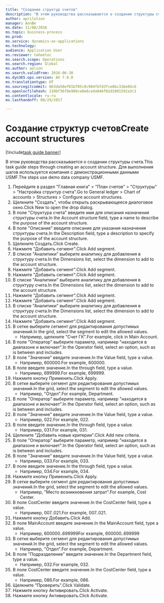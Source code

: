 ```yaml
--- 
title: "Создание структур счетов"
description: "В этом руководства рассказывается о создании структуры счета."
author: aprilolson
manager: AnnBe
ms.date: 11/08/2016
ms.topic: business-process
ms.prod: 
ms.service: dynamics-ax-applications
ms.technology: 
audience: Application User
ms.reviewer: twheeloc
ms.search.scope: Operations
ms.search.region: Global
ms.author: aolson
ms.search.validFrom: 2016-06-30
ms.dyn365.ops.version: AX 7.0.0
ms.translationtype: HT
ms.sourcegitcommit: 663da58ef01b705c0c984fbfd3fce8bc31be04c6
ms.openlocfilehash: 210bf36f0e989ce0e6ceda046f02d1091592a3c1
ms.contentlocale: ru-ru
ms.lasthandoff: 08/29/2017

---
```

# <a name="create-account-structures"></a><span data-ttu-id="2fc7d-103">Создание структур счетов</span><span class="sxs-lookup"><span data-stu-id="2fc7d-103">Create account structures</span></span>

[!include[task guide banner](../../includes/task-guide-banner.md)]

<span data-ttu-id="2fc7d-104">В этом руководства рассказывается о создании структуры счета.</span><span class="sxs-lookup"><span data-stu-id="2fc7d-104">This task guide steps through creating an account structure.</span></span> <span data-ttu-id="2fc7d-105">Для выполнения шагов используется компания с демонстрационными данными USMF.</span><span class="sxs-lookup"><span data-stu-id="2fc7d-105">The steps use demo data company USMF.</span></span>

1. <span data-ttu-id="2fc7d-106">Перейдите в раздел "Главная книга" > "План счетов" > "Структуры" > "Настройка структур счета".</span><span class="sxs-lookup"><span data-stu-id="2fc7d-106">Go to General ledger > Chart of accounts > Structures > Configure account structures.</span></span>
2. <span data-ttu-id="2fc7d-107">Щелкните "Создать", чтобы открыть раскрывающееся диалоговое окно.</span><span class="sxs-lookup"><span data-stu-id="2fc7d-107">Click New to open the drop dialog.</span></span>
3. <span data-ttu-id="2fc7d-108">В поле "Структура счета" введите имя для описания назначения структуры счета.</span><span class="sxs-lookup"><span data-stu-id="2fc7d-108">In the Account structure field, type a name to describe the purpose of the account structure.</span></span>
4. <span data-ttu-id="2fc7d-109">В поле "Описание" введите описание для указания назначения структуры счета.</span><span class="sxs-lookup"><span data-stu-id="2fc7d-109">In the Description field, type a description to specify the purpose of the account structure.</span></span>
5. <span data-ttu-id="2fc7d-110">Щелкните Создать.</span><span class="sxs-lookup"><span data-stu-id="2fc7d-110">Click Create.</span></span>
6. <span data-ttu-id="2fc7d-111">Нажмите "Добавить сегмент".</span><span class="sxs-lookup"><span data-stu-id="2fc7d-111">Click Add segment.</span></span>
7. <span data-ttu-id="2fc7d-112">В списке "Аналитики" выберите аналитику для добавления в структуру счета.</span><span class="sxs-lookup"><span data-stu-id="2fc7d-112">In the Dimensions list, select the dimension to add to the account structure.</span></span>
8. <span data-ttu-id="2fc7d-113">Нажмите "Добавить сегмент".</span><span class="sxs-lookup"><span data-stu-id="2fc7d-113">Click Add segment.</span></span>
9. <span data-ttu-id="2fc7d-114">Нажмите "Добавить сегмент".</span><span class="sxs-lookup"><span data-stu-id="2fc7d-114">Click Add segment.</span></span>
10. <span data-ttu-id="2fc7d-115">В списке "Аналитики" выберите аналитику для добавления в структуру счета.</span><span class="sxs-lookup"><span data-stu-id="2fc7d-115">In the Dimensions list, select the dimension to add to the account structure.</span></span>
11. <span data-ttu-id="2fc7d-116">Нажмите "Добавить сегмент".</span><span class="sxs-lookup"><span data-stu-id="2fc7d-116">Click Add segment.</span></span>
12. <span data-ttu-id="2fc7d-117">Нажмите "Добавить сегмент".</span><span class="sxs-lookup"><span data-stu-id="2fc7d-117">Click Add segment.</span></span>
13. <span data-ttu-id="2fc7d-118">В списке "Аналитики" выберите аналитику для добавления в структуру счета.</span><span class="sxs-lookup"><span data-stu-id="2fc7d-118">In the Dimensions list, select the dimension to add to the account structure.</span></span>
14. <span data-ttu-id="2fc7d-119">Нажмите "Добавить сегмент".</span><span class="sxs-lookup"><span data-stu-id="2fc7d-119">Click Add segment.</span></span>
15. <span data-ttu-id="2fc7d-120">В сетке выберите сегмент для редактирования допустимых значений.</span><span class="sxs-lookup"><span data-stu-id="2fc7d-120">In the grid, select the segment to edit the allowed values.</span></span>
    * <span data-ttu-id="2fc7d-121">Например, щелкните "Счет ГК".</span><span class="sxs-lookup"><span data-stu-id="2fc7d-121">For example, click in Main Account.</span></span>  
16. <span data-ttu-id="2fc7d-122">В поле "Оператор" выберите параметр, например "находится в диапазоне и включает".</span><span class="sxs-lookup"><span data-stu-id="2fc7d-122">In the Operator field, select an option, such as is between and includes.</span></span>
17. <span data-ttu-id="2fc7d-123">В поле "Значение" введите значение.</span><span class="sxs-lookup"><span data-stu-id="2fc7d-123">In the Value field, type a value.</span></span>
    * <span data-ttu-id="2fc7d-124">Например, 600000.</span><span class="sxs-lookup"><span data-stu-id="2fc7d-124">For example, 600000.</span></span>  
18. <span data-ttu-id="2fc7d-125">В поле введите значение.</span><span class="sxs-lookup"><span data-stu-id="2fc7d-125">In the through field, type a value.</span></span>
    * <span data-ttu-id="2fc7d-126">Например, 699999.</span><span class="sxs-lookup"><span data-stu-id="2fc7d-126">For example, 699999.</span></span>  
19. <span data-ttu-id="2fc7d-127">Нажмите кнопку Применить.</span><span class="sxs-lookup"><span data-stu-id="2fc7d-127">Click Apply.</span></span>
20. <span data-ttu-id="2fc7d-128">В сетке выберите сегмент для редактирования допустимых значений.</span><span class="sxs-lookup"><span data-stu-id="2fc7d-128">In the grid, select the segment to edit the allowed values.</span></span>
    * <span data-ttu-id="2fc7d-129">Например, "Отдел".</span><span class="sxs-lookup"><span data-stu-id="2fc7d-129">For example, Department.</span></span>  
21. <span data-ttu-id="2fc7d-130">В поле "Оператор" выберите параметр, например "находится в диапазоне и включает".</span><span class="sxs-lookup"><span data-stu-id="2fc7d-130">In the Operator field, select an option, such as is between and includes.</span></span>
22. <span data-ttu-id="2fc7d-131">В поле "Значение" введите значение.</span><span class="sxs-lookup"><span data-stu-id="2fc7d-131">In the Value field, type a value.</span></span>
    * <span data-ttu-id="2fc7d-132">Например, 022.</span><span class="sxs-lookup"><span data-stu-id="2fc7d-132">For example, 022.</span></span>  
23. <span data-ttu-id="2fc7d-133">В поле введите значение.</span><span class="sxs-lookup"><span data-stu-id="2fc7d-133">In the through field, type a value.</span></span>
    * <span data-ttu-id="2fc7d-134">Например, 031.</span><span class="sxs-lookup"><span data-stu-id="2fc7d-134">For example, 031.</span></span>  
24. <span data-ttu-id="2fc7d-135">Щелкните "Добавить новые критерии".</span><span class="sxs-lookup"><span data-stu-id="2fc7d-135">Click Add new criteria.</span></span>
25. <span data-ttu-id="2fc7d-136">В поле "Оператор" выберите параметр, например "находится в диапазоне и включает".</span><span class="sxs-lookup"><span data-stu-id="2fc7d-136">In the Operator field, select an option, such as is between and includes.</span></span>
26. <span data-ttu-id="2fc7d-137">В поле "Значение" введите значение.</span><span class="sxs-lookup"><span data-stu-id="2fc7d-137">In the Value field, type a value.</span></span>
    * <span data-ttu-id="2fc7d-138">Например, 033.</span><span class="sxs-lookup"><span data-stu-id="2fc7d-138">For example, 033.</span></span>  
27. <span data-ttu-id="2fc7d-139">В поле введите значение.</span><span class="sxs-lookup"><span data-stu-id="2fc7d-139">In the through field, type a value.</span></span>
    * <span data-ttu-id="2fc7d-140">Например, 034.</span><span class="sxs-lookup"><span data-stu-id="2fc7d-140">For example, 034.</span></span>  
28. <span data-ttu-id="2fc7d-141">Нажмите кнопку Применить.</span><span class="sxs-lookup"><span data-stu-id="2fc7d-141">Click Apply.</span></span>
29. <span data-ttu-id="2fc7d-142">В сетке выберите сегмент для редактирования допустимых значений.</span><span class="sxs-lookup"><span data-stu-id="2fc7d-142">In the grid, select the segment to edit the allowed values.</span></span>
    * <span data-ttu-id="2fc7d-143">Например, "Место возникновения затрат".</span><span class="sxs-lookup"><span data-stu-id="2fc7d-143">For example, Cost Center.</span></span>  
30. <span data-ttu-id="2fc7d-144">В поле CostCenter введите значение.</span><span class="sxs-lookup"><span data-stu-id="2fc7d-144">In the CostCenter field, type a value.</span></span>
    * <span data-ttu-id="2fc7d-145">Например, 007..021.</span><span class="sxs-lookup"><span data-stu-id="2fc7d-145">For example, 007..021.</span></span>  
31. <span data-ttu-id="2fc7d-146">Нажмите кнопку Добавить.</span><span class="sxs-lookup"><span data-stu-id="2fc7d-146">Click Add.</span></span>
32. <span data-ttu-id="2fc7d-147">В поле MainAccount введите значение.</span><span class="sxs-lookup"><span data-stu-id="2fc7d-147">In the MainAccount field, type a value.</span></span>
    * <span data-ttu-id="2fc7d-148">Например, 600000..699999</span><span class="sxs-lookup"><span data-stu-id="2fc7d-148">For example, 600000..699999</span></span>  
33. <span data-ttu-id="2fc7d-149">В сетке выберите сегмент для редактирования допустимых значений.</span><span class="sxs-lookup"><span data-stu-id="2fc7d-149">In the grid, select the segment to edit the allowed values.</span></span>
    * <span data-ttu-id="2fc7d-150">Например, "Отдел".</span><span class="sxs-lookup"><span data-stu-id="2fc7d-150">For example, Department.</span></span>  
34. <span data-ttu-id="2fc7d-151">В поле "Подразделение" введите значение.</span><span class="sxs-lookup"><span data-stu-id="2fc7d-151">In the Department field, type a value.</span></span>
    * <span data-ttu-id="2fc7d-152">Например, 032.</span><span class="sxs-lookup"><span data-stu-id="2fc7d-152">For example, 032.</span></span>  
35. <span data-ttu-id="2fc7d-153">В поле CostCenter введите значение.</span><span class="sxs-lookup"><span data-stu-id="2fc7d-153">In the CostCenter field, type a value.</span></span>
    * <span data-ttu-id="2fc7d-154">Например, 086.</span><span class="sxs-lookup"><span data-stu-id="2fc7d-154">For example, 086.</span></span>  
36. <span data-ttu-id="2fc7d-155">Щелкните "Проверить".</span><span class="sxs-lookup"><span data-stu-id="2fc7d-155">Click Validate.</span></span>
37. <span data-ttu-id="2fc7d-156">Нажмите кнопку Активировать.</span><span class="sxs-lookup"><span data-stu-id="2fc7d-156">Click Activate.</span></span>
38. <span data-ttu-id="2fc7d-157">Нажмите кнопку Активировать.</span><span class="sxs-lookup"><span data-stu-id="2fc7d-157">Click Activate.</span></span>


